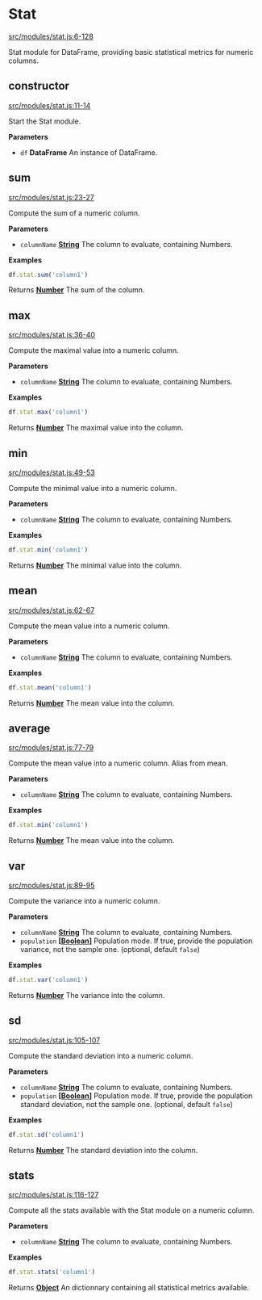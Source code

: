 # Stat

[src/modules/stat.js:6-128](https://github.com/Gmousse/dataframe-js/blob/1bafb8a7b3eddd194514cda62dd63ebd14f70452/src/modules/stat.js#L6-L128 "Source code on GitHub")

Stat module for DataFrame, providing basic statistical metrics for numeric columns.

## constructor

[src/modules/stat.js:11-14](https://github.com/Gmousse/dataframe-js/blob/1bafb8a7b3eddd194514cda62dd63ebd14f70452/src/modules/stat.js#L11-L14 "Source code on GitHub")

Start the Stat module.

**Parameters**

-   `df` **DataFrame** An instance of DataFrame.

## sum

[src/modules/stat.js:23-27](https://github.com/Gmousse/dataframe-js/blob/1bafb8a7b3eddd194514cda62dd63ebd14f70452/src/modules/stat.js#L23-L27 "Source code on GitHub")

Compute the sum of a numeric column.

**Parameters**

-   `columnName` **[String](https://developer.mozilla.org/en-US/docs/Web/JavaScript/Reference/Global_Objects/String)** The column to evaluate, containing Numbers.

**Examples**

```javascript
df.stat.sum('column1')
```

Returns **[Number](https://developer.mozilla.org/en-US/docs/Web/JavaScript/Reference/Global_Objects/Number)** The sum of the column.

## max

[src/modules/stat.js:36-40](https://github.com/Gmousse/dataframe-js/blob/1bafb8a7b3eddd194514cda62dd63ebd14f70452/src/modules/stat.js#L36-L40 "Source code on GitHub")

Compute the maximal value into a numeric column.

**Parameters**

-   `columnName` **[String](https://developer.mozilla.org/en-US/docs/Web/JavaScript/Reference/Global_Objects/String)** The column to evaluate, containing Numbers.

**Examples**

```javascript
df.stat.max('column1')
```

Returns **[Number](https://developer.mozilla.org/en-US/docs/Web/JavaScript/Reference/Global_Objects/Number)** The maximal value into the column.

## min

[src/modules/stat.js:49-53](https://github.com/Gmousse/dataframe-js/blob/1bafb8a7b3eddd194514cda62dd63ebd14f70452/src/modules/stat.js#L49-L53 "Source code on GitHub")

Compute the minimal value into a numeric column.

**Parameters**

-   `columnName` **[String](https://developer.mozilla.org/en-US/docs/Web/JavaScript/Reference/Global_Objects/String)** The column to evaluate, containing Numbers.

**Examples**

```javascript
df.stat.min('column1')
```

Returns **[Number](https://developer.mozilla.org/en-US/docs/Web/JavaScript/Reference/Global_Objects/Number)** The minimal value into the column.

## mean

[src/modules/stat.js:62-67](https://github.com/Gmousse/dataframe-js/blob/1bafb8a7b3eddd194514cda62dd63ebd14f70452/src/modules/stat.js#L62-L67 "Source code on GitHub")

Compute the mean value into a numeric column.

**Parameters**

-   `columnName` **[String](https://developer.mozilla.org/en-US/docs/Web/JavaScript/Reference/Global_Objects/String)** The column to evaluate, containing Numbers.

**Examples**

```javascript
df.stat.mean('column1')
```

Returns **[Number](https://developer.mozilla.org/en-US/docs/Web/JavaScript/Reference/Global_Objects/Number)** The mean value into the column.

## average

[src/modules/stat.js:77-79](https://github.com/Gmousse/dataframe-js/blob/1bafb8a7b3eddd194514cda62dd63ebd14f70452/src/modules/stat.js#L77-L79 "Source code on GitHub")

Compute the mean value into a numeric column.
Alias from mean.

**Parameters**

-   `columnName` **[String](https://developer.mozilla.org/en-US/docs/Web/JavaScript/Reference/Global_Objects/String)** The column to evaluate, containing Numbers.

**Examples**

```javascript
df.stat.min('column1')
```

Returns **[Number](https://developer.mozilla.org/en-US/docs/Web/JavaScript/Reference/Global_Objects/Number)** The mean value into the column.

## var

[src/modules/stat.js:89-95](https://github.com/Gmousse/dataframe-js/blob/1bafb8a7b3eddd194514cda62dd63ebd14f70452/src/modules/stat.js#L89-L95 "Source code on GitHub")

Compute the variance into a numeric column.

**Parameters**

-   `columnName` **[String](https://developer.mozilla.org/en-US/docs/Web/JavaScript/Reference/Global_Objects/String)** The column to evaluate, containing Numbers.
-   `population` **\[[Boolean](https://developer.mozilla.org/en-US/docs/Web/JavaScript/Reference/Global_Objects/Boolean)]** Population mode. If true, provide the population variance, not the sample one. (optional, default `false`)

**Examples**

```javascript
df.stat.var('column1')
```

Returns **[Number](https://developer.mozilla.org/en-US/docs/Web/JavaScript/Reference/Global_Objects/Number)** The variance into the column.

## sd

[src/modules/stat.js:105-107](https://github.com/Gmousse/dataframe-js/blob/1bafb8a7b3eddd194514cda62dd63ebd14f70452/src/modules/stat.js#L105-L107 "Source code on GitHub")

Compute the standard deviation into a numeric column.

**Parameters**

-   `columnName` **[String](https://developer.mozilla.org/en-US/docs/Web/JavaScript/Reference/Global_Objects/String)** The column to evaluate, containing Numbers.
-   `population` **\[[Boolean](https://developer.mozilla.org/en-US/docs/Web/JavaScript/Reference/Global_Objects/Boolean)]** Population mode. If true, provide the population standard deviation, not the sample one. (optional, default `false`)

**Examples**

```javascript
df.stat.sd('column1')
```

Returns **[Number](https://developer.mozilla.org/en-US/docs/Web/JavaScript/Reference/Global_Objects/Number)** The standard deviation into the column.

## stats

[src/modules/stat.js:116-127](https://github.com/Gmousse/dataframe-js/blob/1bafb8a7b3eddd194514cda62dd63ebd14f70452/src/modules/stat.js#L116-L127 "Source code on GitHub")

Compute all the stats available with the Stat module on a numeric column.

**Parameters**

-   `columnName` **[String](https://developer.mozilla.org/en-US/docs/Web/JavaScript/Reference/Global_Objects/String)** The column to evaluate, containing Numbers.

**Examples**

```javascript
df.stat.stats('column1')
```

Returns **[Object](https://developer.mozilla.org/en-US/docs/Web/JavaScript/Reference/Global_Objects/Object)** An dictionnary containing all statistical metrics available.
